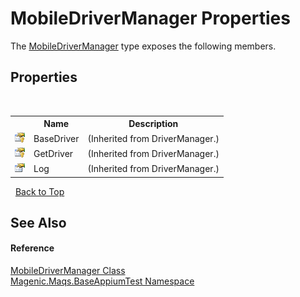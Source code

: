 # MobileDriverManager Properties
 

The <a href="#/MAQS_5/Appium_AUTOGENERATED/MobileDriverManager_Class">MobileDriverManager</a> type exposes the following members.


## Properties
&nbsp;<table><tr><th></th><th>Name</th><th>Description</th></tr><tr><td>![Protected property](media/protproperty.gif "Protected property")</td><td>BaseDriver</td><td> (Inherited from DriverManager.)</td></tr><tr><td>![Protected property](media/protproperty.gif "Protected property")</td><td>GetDriver</td><td> (Inherited from DriverManager.)</td></tr><tr><td>![Public property](media/pubproperty.gif "Public property")</td><td>Log</td><td> (Inherited from DriverManager.)</td></tr></table>&nbsp;
<a href="#mobiledrivermanager-properties">Back to Top</a>

## See Also


#### Reference
<a href="#/MAQS_5/Appium_AUTOGENERATED/MobileDriverManager_Class">MobileDriverManager Class</a><br /><a href="#/MAQS_5/Appium_AUTOGENERATED/Magenic-Maqs-BaseAppiumTest_Namespace">Magenic.Maqs.BaseAppiumTest Namespace</a><br />